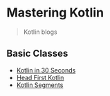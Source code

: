 # Mastering Kotlin

> Kotlin blogs

## Basic Classes

* [Kotlin in 30 Seconds](./kotlin_in_30_seconds.md)
* [Head First Kotlin](./head_first_kotlin_summary.md)
* [Kotlin Segments](./mastering_kotlin_roadmap.md)
